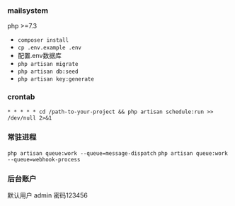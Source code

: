 ### mailsystem

php >=7.3

- `composer install`
- `cp .env.example .env`
- 配置.env数据库
- `php artisan migrate`
- `php artisan db:seed`
- `php artisan key:generate`


### crontab

`* * * * * cd /path-to-your-project && php artisan schedule:run >> /dev/null 2>&1`

### 常驻进程

`php artisan queue:work --queue=message-dispatch`
`php artisan queue:work --queue=webhook-process`


### 后台账户
默认用户 admin 密码123456
